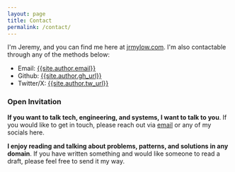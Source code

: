 ```yaml
---
layout: page
title: Contact
permalink: /contact/
---
```

I'm Jeremy, and you can find me here at [jrmylow.com]({{site.url}}). I'm also contactable through any of the methods below:

* Email: [{{site.author.email}}](mailto:{{site.author.email}})
* Github: [{{site.author.gh_url}}](https://github.com/{{site.author.gh_url}})
* Twitter/X: [{{site.author.tw_url}}](https://twitter.com/{{site.author.tw_url}})

### Open Invitation
**If you want to talk tech, engineering, and systems, I want to talk to you**. If you would like to get in touch, please reach out via [email](mailto:{{site.author.email}}) or any of my socials here. 

**I enjoy reading and talking about problems, patterns, and solutions in any domain**. If you have written something and would like someone to read a draft, please feel free to send it my way.
